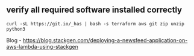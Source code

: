 

## verify all required software installed correctly

```
curl -sL https://git.io/_has | bash -s terraform aws git zip unzip python3
```

Blog - https://blog.stackgen.com/deploying-a-newsfeed-application-on-aws-lambda-using-stackgen

